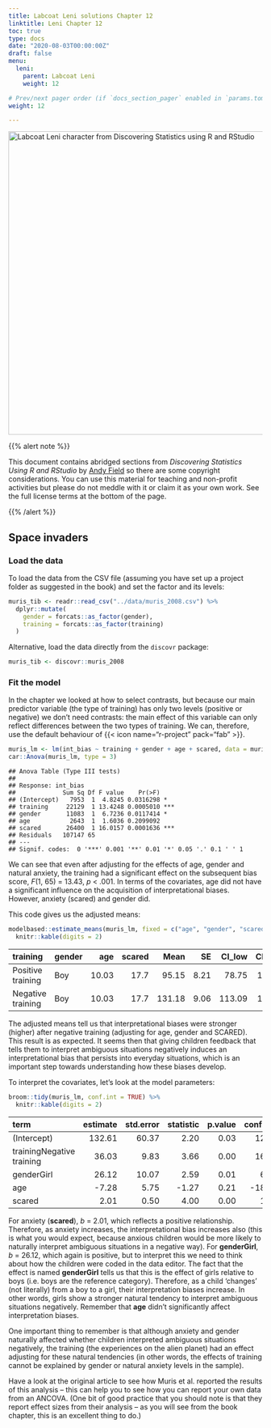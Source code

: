 ```yaml
---
title: Labcoat Leni solutions Chapter 12
linktitle: Leni Chapter 12
toc: true
type: docs
date: "2020-08-03T00:00:00Z"
draft: false
menu:
  leni:
    parent: Labcoat Leni
    weight: 12

# Prev/next pager order (if `docs_section_pager` enabled in `params.toml`)
weight: 12

---
```


<img src="/img/leni_banner.png" alt = "Labcoat Leni character from Discovering Statistics using R and RStudio" width="600">

{{% alert note %}}

<p>This document contains abridged sections from <em>Discovering Statistics Using R and RStudio</em> by <a href="/index.html#about">Andy Field</a> so there are some copyright considerations. You can use this material for teaching and non-profit activities but please do not meddle with it or claim it as your own work. See the full license terms at the bottom of the page.</p>

{{% /alert %}}

## Space invaders

### Load the data

To load the data from the CSV file (assuming you have set up a project folder as suggested in the book) and set the factor and its levels:

``` r
muris_tib <- readr::read_csv("../data/muris_2008.csv") %>% 
  dplyr::mutate(
    gender = forcats::as_factor(gender),
    training = forcats::as_factor(training)
  )
```

Alternative, load the data directly from the `discovr` package:

``` r
muris_tib <- discovr::muris_2008
```

### Fit the model

In the chapter we looked at how to select contrasts, but because our main predictor variable (the type of training) has only two levels (positive or negative) we don’t need contrasts: the main effect of this variable can only reflect differences between the two types of training. We can, therefore, use the default behaviour of {{&lt; icon name=“r-project” pack=“fab” &gt;}}.

``` r
muris_lm <- lm(int_bias ~ training + gender + age + scared, data = muris_tib)
car::Anova(muris_lm, type = 3)
```

    ## Anova Table (Type III tests)
    ## 
    ## Response: int_bias
    ##             Sum Sq Df F value    Pr(>F)    
    ## (Intercept)   7953  1  4.8245 0.0316298 *  
    ## training     22129  1 13.4248 0.0005010 ***
    ## gender       11083  1  6.7236 0.0117414 *  
    ## age           2643  1  1.6036 0.2099092    
    ## scared       26400  1 16.0157 0.0001636 ***
    ## Residuals   107147 65                      
    ## ---
    ## Signif. codes:  0 '***' 0.001 '**' 0.01 '*' 0.05 '.' 0.1 ' ' 1

We can see that even after adjusting for the effects of age, gender and natural anxiety, the training had a significant effect on the subsequent bias score, *F*(1, 65) = 13.43, *p* &lt; .001. In terms of the covariates, age did not have a significant influence on the acquisition of interpretational biases. However, anxiety (scared) and gender did.

This code gives us the adjusted means:

``` r
modelbased::estimate_means(muris_lm, fixed = c("age", "gender", "scared")) %>% 
  knitr::kable(digits = 2)
```

| training          | gender |   age | scared |   Mean |   SE | CI\_low | CI\_high |
|:------------------|:-------|------:|-------:|-------:|-----:|--------:|---------:|
| Positive training | Boy    | 10.03 |   17.7 |  95.15 | 8.21 |   78.75 |   111.55 |
| Negative training | Boy    | 10.03 |   17.7 | 131.18 | 9.06 |  113.09 |   149.28 |

The adjusted means tell us that interpretational biases were stronger (higher) after negative training (adjusting for age, gender and SCARED). This result is as expected. It seems then that giving children feedback that tells them to interpret ambiguous situations negatively induces an interpretational bias that persists into everyday situations, which is an important step towards understanding how these biases develop.

To interpret the covariates, let’s look at the model parameters:

``` r
broom::tidy(muris_lm, conf.int = TRUE) %>% 
  knitr::kable(digits = 2)
```

| term                      | estimate | std.error | statistic | p.value | conf.low | conf.high |
|:--------------------------|---------:|----------:|----------:|--------:|---------:|----------:|
| (Intercept)               |   132.61 |     60.37 |      2.20 |    0.03 |    12.04 |    253.19 |
| trainingNegative training |    36.03 |      9.83 |      3.66 |    0.00 |    16.39 |     55.68 |
| genderGirl                |    26.12 |     10.07 |      2.59 |    0.01 |     6.00 |     46.24 |
| age                       |    -7.28 |      5.75 |     -1.27 |    0.21 |   -18.76 |      4.20 |
| scared                    |     2.01 |      0.50 |      4.00 |    0.00 |     1.01 |      3.01 |

For anxiety (**scared**), *b* = 2.01, which reflects a positive relationship. Therefore, as anxiety increases, the interpretational bias increases also (this is what you would expect, because anxious children would be more likely to naturally interpret ambiguous situations in a negative way). For **genderGirl**, *b* = 26.12, which again is positive, but to interpret this we need to think about how the children were coded in the data editor. The fact that the effect is named **genderGirl** tells us that this is the effect of girls relative to boys (i.e. boys are the reference category). Therefore, as a child ‘changes’ (not literally) from a boy to a girl, their interpretation biases increase. In other words, girls show a stronger natural tendency to interpret ambiguous situations negatively. Remember that **age** didn’t significantly affect interpretation biases.

One important thing to remember is that although anxiety and gender naturally affected whether children interpreted ambiguous situations negatively, the training (the experiences on the alien planet) had an effect adjusting for these natural tendencies (in other words, the effects of training cannot be explained by gender or natural anxiety levels in the sample).

Have a look at the original article to see how Muris et al. reported the results of this analysis – this can help you to see how you can report your own data from an ANCOVA. (One bit of good practice that you should note is that they report effect sizes from their analysis – as you will see from the book chapter, this is an excellent thing to do.)
